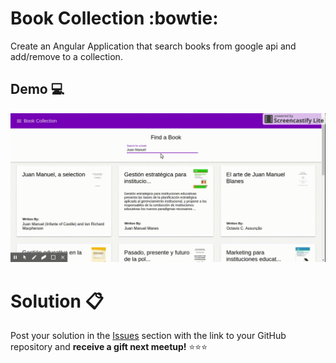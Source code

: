 # Book Collection :bowtie:

Create an Angular Application that search books from google api and add/remove to a collection.

## Demo 💻

![Demo](demo.gif)

# Solution 📋

Post your solution in the [Issues](https://github.com/angular-medellin/meetup/issues/new) section with the link to your GitHub repository and **receive a gift next meetup!** ⭐️⭐️⭐️
